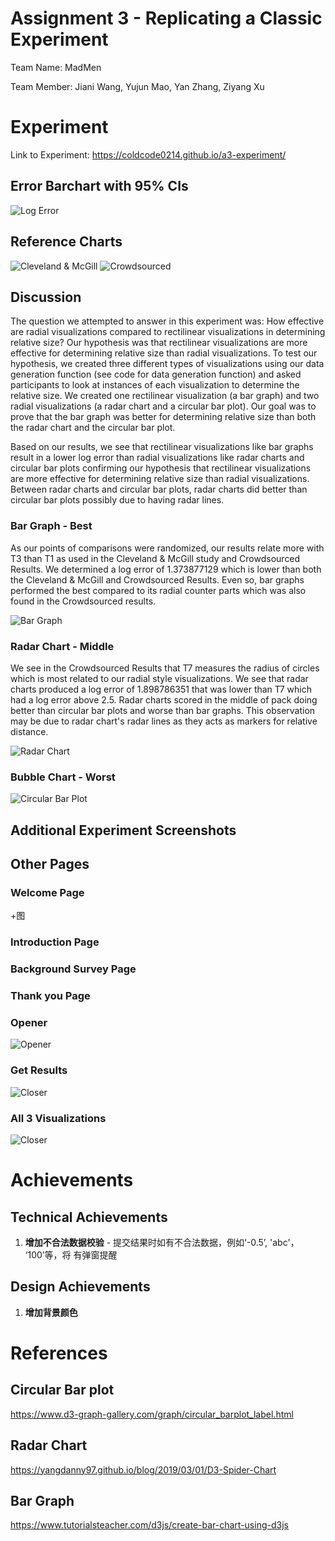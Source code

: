 Assignment 3 - Replicating a Classic Experiment  
===

Team Name: MadMen

Team Member: Jiani Wang, Yujun Mao, Yan Zhang, Ziyang Xu

Experiment
===
Link to Experiment: https://coldcode0214.github.io/a3-experiment/

## Error Barchart with 95% CIs
![Log Error](img/logError.png)

## Reference Charts
![Cleveland & McGill](img/Cleveland&McGill.png)
![Crowdsourced](img/Crowdsourced.png)

## Discussion
The question we attempted to answer in this experiment was: How effective are radial visualizations compared to rectilinear visualizations in determining relative size? Our hypothesis was that rectilinear visualizations are more effective for determining relative size than radial visualizations. To test our hypothesis, we created three different types of visualizations using our data generation function (see code for data generation function) and asked participants to look at instances of each visualization to determine the relative size. We created one rectilinear visualization (a bar graph) and two radial visualizations (a radar chart and a circular bar plot). Our goal was to prove that the bar graph was better for determining relative size than both the radar chart and the circular bar plot.

Based on our results, we see that rectilinear visualizations like bar graphs result in a lower log error than radial visualizations like radar charts and circular bar plots confirming our hypothesis that rectilinear visualizations are more effective for determining relative size than radial visualizations. Between radar charts and circular bar plots, radar charts did better than circular bar plots possibly due to having radar lines.

### Bar Graph - Best
As our points of comparisons were randomized, our results relate more with T3 than T1 as used in the Cleveland & McGill study and Crowdsourced Results. We determined a log error of 1.373877129 which is lower than both the Cleveland & McGill and Crowdsourced Results. Even so, bar graphs performed the best compared to its radial counter parts which was also found in the Crowdsourced results.

![Bar Graph](img/screencap3.PNG)

### Radar Chart - Middle
We see in the Crowdsourced Results that T7 measures the radius of circles which is most related to our radial style visualizations. We see that radar charts produced a log error of 1.898786351 that was lower than T7 which had a log error above 2.5. Radar charts scored in the middle of pack doing better than circular bar plots and worse than bar graphs. This observation may be due to radar chart's radar lines as they acts as markers for relative distance.

![Radar Chart](img/screencap4.PNG)

### Bubble Chart - Worst


![Circular Bar Plot](img/screencap5.PNG)

## Additional Experiment Screenshots
## Other Pages

### Welcome Page
+图

### Introduction Page

### Background Survey Page

### Thank you Page

### Opener
![Opener](img/opener.png)
### Get Results
![Closer](img/closer.png)
### All 3 Visualizations
![Closer](img/screencapcombined.png)


Achievements
===
## Technical Achievements
1. **增加不合法数据校验** - 提交结果时如有不合法数据，例如‘-0.5’, 'abc'， ‘100’等，将  有弹窗提醒


## Design Achievements
1. **增加背景颜色**

References
===

## Circular Bar plot
https://www.d3-graph-gallery.com/graph/circular_barplot_label.html

## Radar Chart
https://yangdanny97.github.io/blog/2019/03/01/D3-Spider-Chart

## Bar Graph
https://www.tutorialsteacher.com/d3js/create-bar-chart-using-d3js